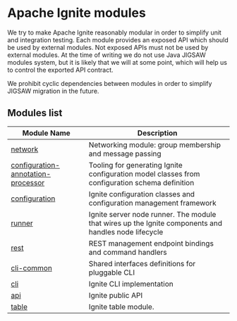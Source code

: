 # Apache Ignite modules
We try to make Apache Ignite reasonably modular in order to simplify unit and integration testing.
Each module provides an exposed API which should be used by external modules. Not exposed APIs must not be used
by external modules. At the time of writing we do not use Java JIGSAW modules system, but it is likely that we will
at some point, which will help us to control the exported API contract.

We prohibit cyclic dependencies between modules in order to simplify JIGSAW migration in the future.

## Modules list

Module Name | Description
----------- | -----------
[network](network/README.md)|Networking module: group membership and message passing
[configuration-annotation-processor](configuration-annotation-processor/README.md)|Tooling for generating Ignite configuration model classes from configuration schema definition
[configuration](configuration/README.md)|Ignite configuration classes and configuration management framework
[runner](runner/README.md)|Ignite server node runner. The module that wires up the Ignite components and handles node lifecycle
[rest](rest/README.md)|REST management endpoint bindings and command handlers
[cli-common](cli-common/README.md)|Shared interfaces definitions for pluggable CLI
[cli](cli/README.md)|Ignite CLI implementation
[api](api/README.md)|Ignite public API
[table](table/README.md)|Ignite table module.
